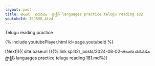 ```yaml
---
layout: post
title: తెలుగు  చదవడం  ప్రాక్టీస్ languages practice telugu reading 182
youtubeId: IEJS5B_Atz4
---
```

 
 
Telugu reading practice
 
 
 
 
 


{% include youtubePlayer.html id=page.youtubeId %}
 
[Next]({{ site.baseurl }}{% link  split2/_posts/2024-08-02-తెలుగు  చదవడం  ప్రాక్టీస్ languages practice telugu reading 181.md%})
 

